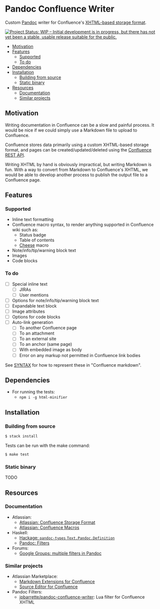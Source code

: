<h1>Pandoc Confluence Writer</h1>

Custom [Pandoc](https://pandoc.org/) writer for Confluence's
[XHTML-based storage format](https://confluence.atlassian.com/doc/confluence-storage-format-790796544.html).

<a href="https://www.repostatus.org/#wip"><img src="https://www.repostatus.org/badges/latest/wip.svg" alt="Project Status: WIP – Initial development is in progress, but there has not yet been a stable, usable release suitable for the public." /></a>

<!-- NOTE: run doctoc on this document to generate contents page -->
<!-- START doctoc generated TOC please keep comment here to allow auto update -->
<!-- DON'T EDIT THIS SECTION, INSTEAD RE-RUN doctoc TO UPDATE -->

- [Motivation](#motivation)
- [Features](#features)
  - [Supported](#supported)
  - [To do](#to-do)
- [Dependencies](#dependencies)
- [Installation](#installation)
  - [Building from source](#building-from-source)
  - [Static binary](#static-binary)
- [Resources](#resources)
  - [Documentation](#documentation)
  - [Similar projects](#similar-projects)

<!-- END doctoc generated TOC please keep comment here to allow auto update -->

## Motivation

Writing documentation in Confluence can be a slow and painful process. It would
be nice if we could simply use a Markdown file to upload to Confluence.

Confluence stores data primarily using a custom XHTML-based storage format, and
pages can be created/updated/deleted using the
[Confluence REST API](https://developer.atlassian.com/cloud/confluence/rest/v1/intro/#status-code).

Writing XHTML by hand is obviously impractical, but writing Markdown is fun.
With a way to convert from Markdown to Confluence's XHTML, we would be able to
develop another process to publish the output file to a Confluence page.

## Features

### Supported

- Inline text formatting
- Confluence macro syntax, to render anything supported in Confluence wiki such
  as:
  - Status badge
  - Table of contents
  - [Cheese](https://confluence.atlassian.com/doc/cheese-macro-154632825.html)
    macro
- Note/info/tip/warning block text
- Images
- Code blocks

### To do

- [ ] Special inline text
  - [ ] JIRAs
  - [ ] User mentions
- [ ] Options for note/info/tip/warning block text
- [ ] Expandable text block
- [ ] Image attributes
- [ ] Options for code blocks
- [ ] Auto-link generation
  - [ ] To another Confluence page
  - [ ] To an attachment
  - [ ] To an external site
  - [ ] To an anchor (same page)
  - [ ] With embedded image as body
  - [ ] Error on any markup not permitted in Confluence link bodies

See [SYNTAX](./SYNTAX.md) for how to represent these in "Confluence markdown".

## Dependencies

- For running the tests:
  - `npm i -g html-minifier`

## Installation

### Building from source

```sh
$ stack install
```

Tests can be run with the make command:

```sh
$ make test
```

### Static binary

TODO

## Resources

### Documentation

- Atlassian:
  - [Atlassian: Confluence Storage Format](https://confluence.atlassian.com/doc/confluence-storage-format-790796544.html)
  - [Atlassian: Confluence Macros](https://confluence.atlassian.com/doc/macros-139387.html)
- Haskell:
  - [Hackage: `pandoc-types` `Text.Pandoc.Definition`](https://hackage.haskell.org/package/pandoc-types-1.22.2.1/docs/Text-Pandoc-Definition.html)
  - [Pandoc: Filters](https://pandoc.org/filters.html)
- Forums:
  - [Google Groups: multiple filters in Pandoc](https://groups.google.com/g/pandoc-discuss/c/vHjIOej7L0Q?pli=1)

### Similar projects

- Atlassian Marketplace:
  - [Markdown Extensions for Confluence](https://marketplace.atlassian.com/apps/1215703/markdown-extensions-for-confluence?hosting=server&tab=overview)
  - [Source Editor for Confluence](https://marketplace.atlassian.com/apps/1215664/source-editor-for-confluence?hosting=datacenter&tab=overview)
- Pandoc Filters:
  - [jpbarrette/pandoc-confluence-writer](https://github.com/jpbarrette/pandoc-confluence-writer):
    Lua filter for Confluence XHTML
